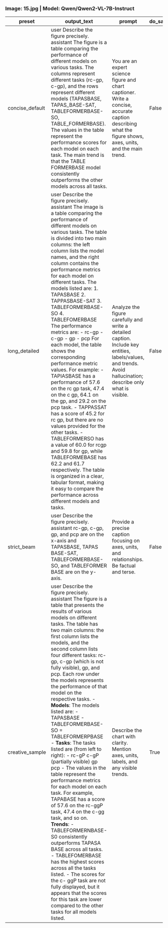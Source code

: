 ### Image: 15.jpg | Model: Qwen/Qwen2-VL-7B-Instruct

| preset | output_text | prompt | do_sample | max_new_tokens | no_repeat_ngram_size | num_beams | repetition_penalty | temperature | top_p |
| --- | --- | --- | --- | --- | --- | --- | --- | --- | --- |
| concise_default | user Describe the figure precisely. assistant The figure is a table comparing the performance of different models on various tasks. The columns represent different tasks (rc-gp, c-gp), and the rows represent different models (TAPASBASE, TAPAS_BASE-SAT, TABLEFORMERBASE-SO, TABLE_FORMERBASE). The values in the table represent the performance scores for each model on each task. The main trend is that the TABLE FORMERBASE model consistently outperforms the other models across all tasks. | You are an expert science figure and chart captioner. Write a concise, accurate caption describing what the figure shows, axes, units, and the main trend. | False | 384 | 3 | 3 | 1.05 |  |  |
| long_detailed | user Describe the figure precisely. assistant The image is a table comparing the performance of different models on various tasks. The table is divided into two main columns: the left column lists the model names, and the right column contains the performance metrics for each model on different tasks.   The models listed are: 1. TAPASBASE 2. TAPPASBASE-SAT 3. TABLEFORMERBASE-SO 4. TABLEFOMERBASE  The performance metrics are: - rc-gp - c-gp  - gp - pcp  For each model, the table shows the corresponding performance metric values. For example: - TAPIASBASE has a performance of 57.6 on the rc gp task, 47.4 on the c gp, 64.1 on the gp, and 29.2 on the pcp task. - TAPPASSAT has a score of 45.2 for rc gp, but there are no values provided for the other tasks. - TABLEFORMERSO has a value of 60.0 for rcgp and 59.8 for gp, while TABLEFORMEBASE has 62.2 and 61.7 respectively.  The table is organized in a clear, tabular format, making it easy to compare the performance across different models and tasks. | Analyze the figure carefully and write a detailed caption. Include key entities, labels/values, and trends. Avoid hallucination; describe only what is visible. | False | 768 | 3 | 3 | 1.07 |  |  |
| strict_beam | user Describe the figure precisely. assistant rc-gp, c-gp, gp, and pcp are on the x-axis and TAPASBASE, TAPAS BASE-SAT, TABLEFORMERBASE-SO, and TABLEFORMER BASE are on the y-axis. | Provide a precise caption focusing on axes, units, and relationships. Be factual and terse. | False | 512 | 4 | 5 | 1.1 |  |  |
| creative_sample | user Describe the figure precisely. assistant The figure is a table that presents the results of various models on different tasks. The table has two main columns: the first column lists the models, and the second column lists four different tasks: rc-gp, c-gp (which is not fully visible), gp, and pcp. Each row under the models represents the performance of that model on the respective tasks.  - **Models**: The models listed are:   - TAPASBASE   - TABLEFORMERBASE-SO   = TABLEFORMERPBASE  - **Tasks**: The tasks listed are (from left to right):   - rc-gP   c-gP (partially visible)   gp   pcp  - The values in the table represent the performance metrics for each model on each task. For example, TAPABASE has a score of 57.6 on the rc-ggP task, 47.4 on the c-gg task, and so on.  **Trends**: - TABLEFORMERNBASE-S0 consistently outperforms TAPASA BASE across all tasks. - TABLEFOMERBASE has the highest scores across all the tasks listed. - The scores for the c- ggP task are not fully displayed, but it appears that the scores for this task are lower compared to the other tasks for all models listed. | Describe the chart with clarity. Mention axes, units, labels, and any visible trends. | True | 512 | 3 | 1 | 1.02 | 0.6 | 0.9 |
